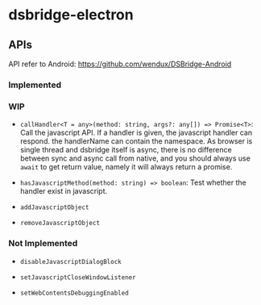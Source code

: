 # dsbridge-electron

## APIs

API refer to Android: https://github.com/wendux/DSBridge-Android

### Implemented

### WIP
- `callHandler<T = any>(method: string, args?: any[]) => Promise<T>`: Call the javascript API. If a handler is given, the javascript handler can respond. the handlerName can contain the namespace. As browser is single thread and dsbridge itself is async, there is no difference between sync and async call from native, and you should always use `await` to get return value, namely it will always return a promise.

- `hasJavascriptMethod(method: string) => boolean`: Test whether the handler exist in javascript.

- `addJavascriptObject`

- `removeJavascriptObject`

### Not Implemented

- `disableJavascriptDialogBlock`

- `setJavascriptCloseWindowListener`

- `setWebContentsDebuggingEnabled`
